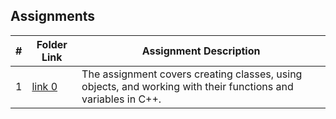 ## Assignments

|  #  | Folder Link | Assignment Description |
| :-: | ----------- | ---------------------- |
|  1  | [link 0](https://github.com/sharadhakc/2143-Object-Oriented-Programming/tree/main/Assignments/H01)      | The assignment covers creating classes, using objects, and working with their functions and variables in C++.          |
